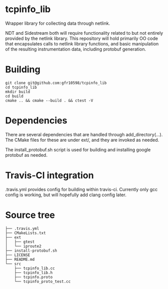 # tcpinfo_lib
Wrapper library for collecting data through netlink.

NDT and Sidestream both will require functionality related to but not entirely provided by the netlink library.  This repository will hold primarily OO code that encapsulates calls to netlink library functions, and basic manipulation of the resulting instrumentation data, including protobuf generation.

# Building
```
git clone git@github.com:gfr10598/tcpinfo_lib
cd tcpinfo_lib
mkdir build
cd build
cmake .. && cmake --build . && ctest -V
```

# Dependencies
There are several dependencies that are handled through add_directory(...).  The
CMake files for these are under ext/, and they are invoked as needed.

The install_protobuf.sh script is used for building and installing google protobuf as needed.

# Travis-CI integration
.travis.yml provides config for building within travis-ci.  Currently only gcc
config is working, but will hopefully add clang config later.

# Source tree
```
├── .travis.yml
├── CMakeLists.txt
├── ext
│   ├── gtest
│   └── iproute2
├── install-protobuf.sh
├── LICENSE
├── README.md
└── src
    ├── tcpinfo_lib.cc
    ├── tcpinfo_lib.h
    ├── tcpinfo.proto
    └── tcpinfo_proto_test.cc
```
